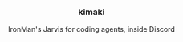 <div align='center'>
    <br/>
    <br/>
    <h3>kimaki</h3>
    <p>IronMan's Jarvis for coding agents, inside Discord</p>
    <br/>
    <br/>
</div>

